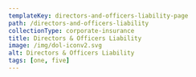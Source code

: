 ```yaml
---
templateKey: directors-and-officers-liability-page
path: /directors-and-officers-liability
collectionType: corporate-insurance
title: Directors & Officers Liability
image: /img/dol-iconv2.svg
alt: Directors & Officers Liability
tags: [one, five]
---
```

